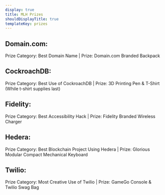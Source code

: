 ```yaml
---
display: true
title: MLH Prizes
shouldDisplayTitle: true
templateKey: prizes
---
```

## Domain.com: 
Prize Category: Best Domain Name | Prize: Domain.com Branded Backpack
## CockroachDB: 
Prize Category: Best Use of CockroachDB | Prize: 3D Printing Pen & T-Shirt (While t-shirt supplies last)
## Fidelity: 
Prize Category: Best Accessibility Hack | Prize: Fidelity Branded Wireless Charger
## Hedera: 
Prize Category: Best Blockchain Project Using Hedera | Prize: Glorious Modular Compact Mechanical Keyboard
## Twilio: 
Prize Category: Most Creative Use of Twilio | Prize:  GameGo Console & Twilio Swag Bag